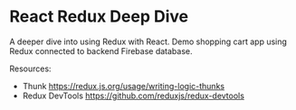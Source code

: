 # React Redux Deep Dive

A deeper dive into using Redux with React. Demo shopping cart app using Redux connected to backend Firebase database.

Resources:

- Thunk https://redux.js.org/usage/writing-logic-thunks
- Redux DevTools https://github.com/reduxjs/redux-devtools

